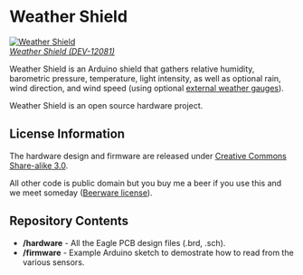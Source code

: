 Weather Shield
=======

[![Weather Shield](https://dlnmh9ip6v2uc.cloudfront.net/images/products/9/5/3/0/09530-01_i_ma.jpg)  
*Weather Shield (DEV-12081)*](https://www.sparkfun.com/products/12081)

Weather Shield is an Arduino shield that gathers relative humidity, barometric pressure, temperature, light intensity, as well as optional rain, wind direction, and wind speed (using optional [external weather gauges](https://www.sparkfun.com/products/8942)).

Weather Shield is an open source hardware project.

License Information
-------------------

The hardware design and firmware are released under [Creative Commons Share-alike 3.0](http://creativecommons.org/licenses/by-sa/3.0/).  

All other code is public domain but you buy me a beer if you use this and we meet someday ([Beerware license](http://en.wikipedia.org/wiki/Beerware)).
 
Repository Contents
-------------------

* **/hardware** - All the Eagle PCB design files (.brd, .sch).
* **/firmware** - Example Arduino sketch to demostrate how to read from the various sensors.